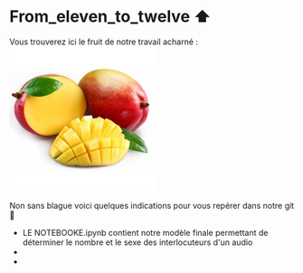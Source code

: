 # From_eleven_to_twelve :arrow_up:
Vous trouverez ici le fruit de notre travail acharné :    
![alt text](https://github.com/Louisedubois/From_eleven_to_twelve/blob/main/mangue.jpg)

Non sans blague voici quelques indications pour vous repérer dans notre git :kiss:
- LE NOTEBOOKE.ipynb contient notre modèle finale permettant de déterminer le nombre et le sexe des interlocuteurs d'un audio 
-
-
